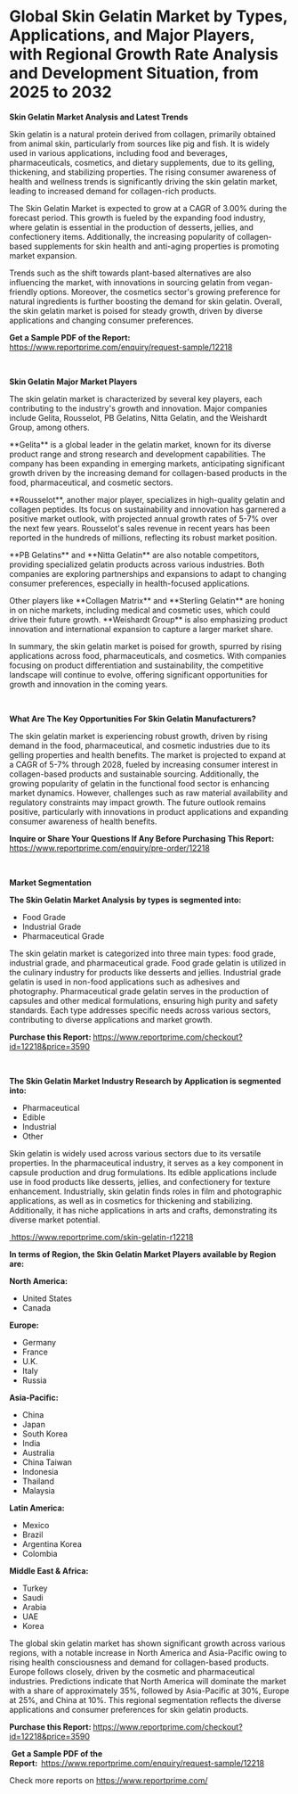 <p><h1>Global Skin Gelatin Market by Types, Applications, and Major Players, with Regional Growth Rate Analysis and Development Situation, from 2025 to 2032</h1></p><p><strong>Skin Gelatin Market Analysis and Latest Trends</strong></p>
<p><p>Skin gelatin is a natural protein derived from collagen, primarily obtained from animal skin, particularly from sources like pig and fish. It is widely used in various applications, including food and beverages, pharmaceuticals, cosmetics, and dietary supplements, due to its gelling, thickening, and stabilizing properties. The rising consumer awareness of health and wellness trends is significantly driving the skin gelatin market, leading to increased demand for collagen-rich products.</p><p>The Skin Gelatin Market is expected to grow at a CAGR of 3.00% during the forecast period. This growth is fueled by the expanding food industry, where gelatin is essential in the production of desserts, jellies, and confectionery items. Additionally, the increasing popularity of collagen-based supplements for skin health and anti-aging properties is promoting market expansion. </p><p>Trends such as the shift towards plant-based alternatives are also influencing the market, with innovations in sourcing gelatin from vegan-friendly options. Moreover, the cosmetics sector's growing preference for natural ingredients is further boosting the demand for skin gelatin. Overall, the skin gelatin market is poised for steady growth, driven by diverse applications and changing consumer preferences.</p></p>
<p><strong>Get a Sample PDF of the Report:&nbsp;</strong> <a href="https://www.reportprime.com/enquiry/request-sample/12218?utm_campaign=3043&utm_medium=2&utm_source=Github&utm_content=ia&utm_term=18032025&utm_id=skin-gelatin">https://www.reportprime.com/enquiry/request-sample/12218</a></p>
<p>&nbsp;</p>
<p><strong>Skin Gelatin Major Market Players</strong></p>
<p><p>The skin gelatin market is characterized by several key players, each contributing to the industry's growth and innovation. Major companies include Gelita, Rousselot, PB Gelatins, Nitta Gelatin, and the Weishardt Group, among others. </p><p>**Gelita** is a global leader in the gelatin market, known for its diverse product range and strong research and development capabilities. The company has been expanding in emerging markets, anticipating significant growth driven by the increasing demand for collagen-based products in the food, pharmaceutical, and cosmetic sectors. </p><p>**Rousselot**, another major player, specializes in high-quality gelatin and collagen peptides. Its focus on sustainability and innovation has garnered a positive market outlook, with projected annual growth rates of 5-7% over the next few years. Rousselot's sales revenue in recent years has been reported in the hundreds of millions, reflecting its robust market position.</p><p>**PB Gelatins** and **Nitta Gelatin** are also notable competitors, providing specialized gelatin products across various industries. Both companies are exploring partnerships and expansions to adapt to changing consumer preferences, especially in health-focused applications.</p><p>Other players like **Collagen Matrix** and **Sterling Gelatin** are honing in on niche markets, including medical and cosmetic uses, which could drive their future growth. **Weishardt Group** is also emphasizing product innovation and international expansion to capture a larger market share.</p><p>In summary, the skin gelatin market is poised for growth, spurred by rising applications across food, pharmaceuticals, and cosmetics. With companies focusing on product differentiation and sustainability, the competitive landscape will continue to evolve, offering significant opportunities for growth and innovation in the coming years.</p></p>
<p>&nbsp;</p>
<p><strong>What Are The Key Opportunities For Skin Gelatin Manufacturers?</strong></p>
<p><p>The skin gelatin market is experiencing robust growth, driven by rising demand in the food, pharmaceutical, and cosmetic industries due to its gelling properties and health benefits. The market is projected to expand at a CAGR of 5-7% through 2028, fueled by increasing consumer interest in collagen-based products and sustainable sourcing. Additionally, the growing popularity of gelatin in the functional food sector is enhancing market dynamics. However, challenges such as raw material availability and regulatory constraints may impact growth. The future outlook remains positive, particularly with innovations in product applications and expanding consumer awareness of health benefits.</p></p>
<p><strong>Inquire or Share Your Questions If Any Before Purchasing This Report:</strong> <a href="https://www.reportprime.com/enquiry/pre-order/12218?utm_campaign=3043&utm_medium=2&utm_source=Github&utm_content=ia&utm_term=18032025&utm_id=skin-gelatin">https://www.reportprime.com/enquiry/pre-order/12218</a></p>
<p>&nbsp;</p>
<p><strong>Market Segmentation</strong></p>
<p><strong>The Skin Gelatin Market Analysis by types is segmented into:</strong></p>
<p><ul><li>Food Grade</li><li>Industrial Grade</li><li>Pharmaceutical Grade</li></ul></p>
<p><p>The skin gelatin market is categorized into three main types: food grade, industrial grade, and pharmaceutical grade. Food grade gelatin is utilized in the culinary industry for products like desserts and jellies. Industrial grade gelatin is used in non-food applications such as adhesives and photography. Pharmaceutical grade gelatin serves in the production of capsules and other medical formulations, ensuring high purity and safety standards. Each type addresses specific needs across various sectors, contributing to diverse applications and market growth.</p></p>
<p><strong>Purchase this Report:&nbsp;</strong><a href="https://www.reportprime.com/checkout?id=12218&price=3590&utm_campaign=3043&utm_medium=2&utm_source=Github&utm_content=ia&utm_term=18032025&utm_id=skin-gelatin">https://www.reportprime.com/checkout?id=12218&price=3590</a></p>
<p>&nbsp;</p>
<p><strong>The Skin Gelatin Market Industry Research by Application is segmented into:</strong></p>
<p><ul><li>Pharmaceutical</li><li>Edible</li><li>Industrial</li><li>Other</li></ul></p>
<p><p>Skin gelatin is widely used across various sectors due to its versatile properties. In the pharmaceutical industry, it serves as a key component in capsule production and drug formulations. Its edible applications include use in food products like desserts, jellies, and confectionery for texture enhancement. Industrially, skin gelatin finds roles in film and photographic applications, as well as in cosmetics for thickening and stabilizing. Additionally, it has niche applications in arts and crafts, demonstrating its diverse market potential.</p></p>
<p><a href="https://www.reportprime.com/skin-gelatin-r12218?utm_campaign=3043&utm_medium=2&utm_source=Github&utm_content=ia&utm_term=18032025&utm_id=skin-gelatin">&nbsp;https://www.reportprime.com/skin-gelatin-r12218</a></p>
<p><strong>In terms of Region, the Skin Gelatin Market Players available by Region are:</strong></p>
<p>
    <p> <strong> North America: </strong>
        <ul>
            <li>United States</li>
            <li>Canada</li>
        </ul>
        </p> 
    <p> <strong> Europe: </strong>
        <ul>
            <li>Germany</li>
            <li>France</li>
            <li>U.K.</li>
            <li>Italy</li>
            <li>Russia</li>
        </ul>
        </p> 
    <p> <strong> Asia-Pacific: </strong>
        <ul>
            <li>China</li>
            <li>Japan</li>
            <li>South Korea</li>
            <li>India</li>
            <li>Australia</li>
            <li>China Taiwan</li>
            <li>Indonesia</li>
            <li>Thailand</li>
            <li>Malaysia</li>
        </ul>
        </p> 
    <p> <strong> Latin America: </strong>
        <ul>
            <li>Mexico</li>
            <li>Brazil</li>
            <li>Argentina Korea</li>
            <li>Colombia</li>
        </ul>
        </p> 
    <p> <strong> Middle East & Africa: </strong>
        <ul>
            <li>Turkey</li>
            <li>Saudi</li>
            <li>Arabia</li>
            <li>UAE</li>
            <li>Korea</li>
        </ul>
    </p>
    </p>
<p><p>The global skin gelatin market has shown significant growth across various regions, with a notable increase in North America and Asia-Pacific owing to rising health consciousness and demand for collagen-based products. Europe follows closely, driven by the cosmetic and pharmaceutical industries. Predictions indicate that North America will dominate the market with a share of approximately 35%, followed by Asia-Pacific at 30%, Europe at 25%, and China at 10%. This regional segmentation reflects the diverse applications and consumer preferences for skin gelatin products.</p></p>
<p><strong>Purchase this Report: </strong><a href="https://www.reportprime.com/checkout?id=12218&price=3590&utm_campaign=3043&utm_medium=2&utm_source=Github&utm_content=ia&utm_term=18032025&utm_id=skin-gelatin">https://www.reportprime.com/checkout?id=12218&price=3590</a></p>
<p>&nbsp;<strong>Get a Sample PDF of the Report:&nbsp;&nbsp;</strong><a href="https://www.reportprime.com/enquiry/request-sample/12218?utm_campaign=3043&utm_medium=2&utm_source=Github&utm_content=ia&utm_term=18032025&utm_id=skin-gelatin">https://www.reportprime.com/enquiry/request-sample/12218</a></p>
<p><strong></strong></p>
<p>Check more reports on <a href="https://www.reportprime.com/?utm_campaign=3043&utm_medium=2&utm_source=Github&utm_content=ia&utm_term=18032025&utm_id=skin-gelatin">https://www.reportprime.com/</a></p>